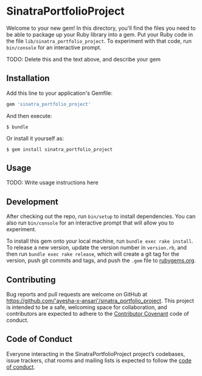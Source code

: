 # SinatraPortfolioProject

Welcome to your new gem! In this directory, you'll find the files you need to be able to package up your Ruby library into a gem. Put your Ruby code in the file `lib/sinatra_portfolio_project`. To experiment with that code, run `bin/console` for an interactive prompt.

TODO: Delete this and the text above, and describe your gem

## Installation

Add this line to your application's Gemfile:

```ruby
gem 'sinatra_portfolio_project'
```

And then execute:

    $ bundle

Or install it yourself as:

    $ gem install sinatra_portfolio_project

## Usage

TODO: Write usage instructions here

## Development

After checking out the repo, run `bin/setup` to install dependencies. You can also run `bin/console` for an interactive prompt that will allow you to experiment.

To install this gem onto your local machine, run `bundle exec rake install`. To release a new version, update the version number in `version.rb`, and then run `bundle exec rake release`, which will create a git tag for the version, push git commits and tags, and push the `.gem` file to [rubygems.org](https://rubygems.org).

## Contributing

Bug reports and pull requests are welcome on GitHub at https://github.com/'ayesha-x-ansari'/sinatra_portfolio_project. This project is intended to be a safe, welcoming space for collaboration, and contributors are expected to adhere to the [Contributor Covenant](http://contributor-covenant.org) code of conduct.

## Code of Conduct

Everyone interacting in the SinatraPortfolioProject project’s codebases, issue trackers, chat rooms and mailing lists is expected to follow the [code of conduct](https://github.com/'ayesha-x-ansari'/sinatra_portfolio_project/blob/master/CODE_OF_CONDUCT.md).
